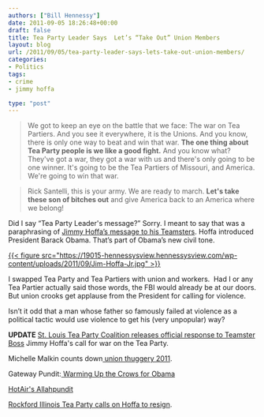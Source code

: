 ```yaml
---
authors: ["Bill Hennessy"]
date: 2011-09-05 18:26:48+00:00
draft: false
title: Tea Party Leader Says  Let’s “Take Out” Union Members
layout: blog
url: /2011/09/05/tea-party-leader-says-lets-take-out-union-members/
categories:
- Politics
tags:
- crime
- jimmy hoffa

type: "post"
---
```


> We got to keep an eye on the battle that we face: The war on Tea Partiers. And you see it everywhere, it is the Unions. And you know, there is only one way to beat and win that war. **The one thing about Tea Party people is we like a good fight.** And you know what? They've got a war, they got a war with us and there's only going to be one winner. It's going to be the Tea Partiers of Missouri, and America. We're going to win that war.





> Rick Santelli, this is your army. We are ready to march. **Let's take these son of bitches out** and give America back to an America where we belong!



Did I say “Tea Party Leader's message?” Sorry. I meant to say that was a paraphrasing of [Jimmy Hoffa’s message to his Teamsters](https://www.realclearpolitics.com/video/2011/09/05/jimmy_hoffa_at_obama_event_on_gop_lets_take_these_son_of_bitches_out.html). Hoffa introduced President Barack Obama. That’s part of Obama’s new civil tone.

[{{< figure src="https://19015-hennessysview.hennessysview.com/wp-content/uploads/2011/09/Jim-Hoffa-Jr.jpg" >}}
](https://19015-hennessysview.hennessysview.com/wp-content/uploads/2011/09/Jim-Hoffa-Jr.jpg)

I swapped Tea Party and Tea Partiers with union and workers.  Had I or any Tea Partier actually said those words, the FBI would already be at our doors. But union crooks get applause from the President for calling for violence.

Isn’t it odd that a man whose father so famously failed at violence as a political tactic would use violence to get his (very unpopular) way?

**UPDATE** [St. Louis Tea Party Coalition releases official response to Teamster Boss](https://stlouisteaparty.com/2011/09/05/press-release-response-to-jimmy-hoffas-call-for-war/) Jimmy Hoffa's call for war on the Tea Party.

Michelle Malkin counts down[ union thuggery 2011](https://michellemalkin.com/2011/09/05/happy-labor-day-top-10-union-thug-moments-of-the-year/).

Gateway Pundit:[ Warming Up the Crows for Obama](https://www.thegatewaypundit.com/2011/09/teamster-leader-jimmy-hoffa-on-tea-party-take-these-son-of-a-bitches-out/)

[HotAir's Allahpundit](https://hotair.com/archives/2011/09/05/hoffa-at-obama-rally-we-need-to-take-these-tea-party-sons-of-bitches-out/)

[Rockford Illinois Tea Party calls on Hoffa to resign](https://dailycaller.com/2011/09/05/tea-party-group-to-hoffa-resign/).










